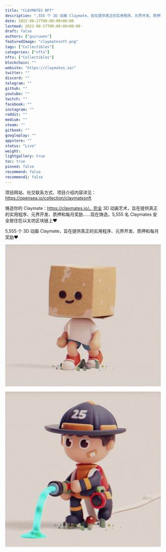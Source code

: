 ```yaml
---
title: "CLAYMATES NFT"
description: ",555 个 3D 动画 Claymate，旨在提供真正的实用程序、元界开发、质押和每月奖励❤️"
date: 2022-08-27T00:00:00+08:00
lastmod: 2022-08-27T00:00:00+08:00
draft: false
authors: ["guiruwen"]
featuredImage: "claymatesnft.png"
tags: ["Collectibles"]
categories: ["nfts"]
nfts: ["Collectibles"]
blockchain: ""
website: "https://claymates.io/"
twitter: ""
discord: ""
telegram: ""
github: ""
youtube: ""
twitch: ""
facebook: ""
instagram: ""
reddit: ""
medium: ""
steam: ""
gitbook: ""
googleplay: ""
appstore: ""
status: "Live"
weight: 
lightgallery: true
toc: true
pinned: false
recommend: false
recommend1: false
---
```

项目网站、社交联系方式、项目介绍内容详见：https://opensea.io/collection/claymatesnft

铸造你的 Claymate：https://claymates.io/。完全 3D 动画艺术，旨在提供真正的实用程序、元界开发、质押和每月奖励……现在铸造。5,555 名 Claymates 安全居住在以太坊区块链上❤️

5,555 个 3D 动画 Claymate，旨在提供真正的实用程序、元界开发、质押和每月奖励❤️

![nft](02.png)

![nft](03.png)